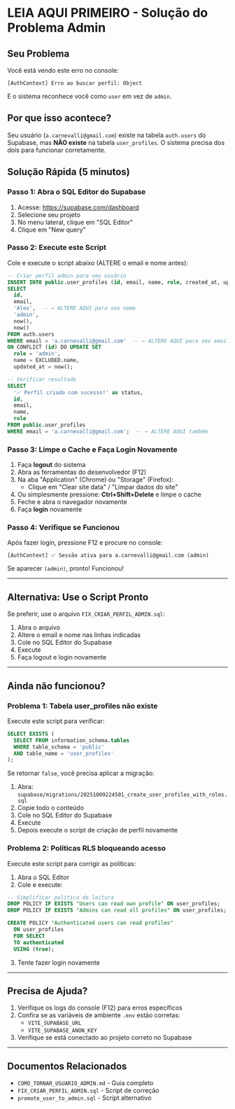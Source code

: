 # LEIA AQUI PRIMEIRO - Solução do Problema Admin

## Seu Problema

Você está vendo este erro no console:
```
[AuthContext] Erro ao buscar perfil: Object
```

E o sistema reconhece você como `user` em vez de `admin`.

## Por que isso acontece?

Seu usuário (`a.carnevalli@gmail.com`) existe na tabela `auth.users` do Supabase, mas **NÃO existe** na tabela `user_profiles`. O sistema precisa dos dois para funcionar corretamente.

## Solução Rápida (5 minutos)

### Passo 1: Abra o SQL Editor do Supabase
1. Acesse: https://supabase.com/dashboard
2. Selecione seu projeto
3. No menu lateral, clique em "SQL Editor"
4. Clique em "New query"

### Passo 2: Execute este Script

Cole e execute o script abaixo (ALTERE o email e nome antes):

```sql
-- Criar perfil admin para seu usuário
INSERT INTO public.user_profiles (id, email, name, role, created_at, updated_at)
SELECT
  id,
  email,
  'Alex',  -- ← ALTERE AQUI para seu nome
  'admin',
  now(),
  now()
FROM auth.users
WHERE email = 'a.carnevalli@gmail.com'  -- ← ALTERE AQUI para seu email
ON CONFLICT (id) DO UPDATE SET
  role = 'admin',
  name = EXCLUDED.name,
  updated_at = now();

-- Verificar resultado
SELECT
  '✅ Perfil criado com sucesso!' as status,
  id,
  email,
  name,
  role
FROM public.user_profiles
WHERE email = 'a.carnevalli@gmail.com';  -- ← ALTERE AQUI também
```

### Passo 3: Limpe o Cache e Faça Login Novamente

1. Faça **logout** do sistema
2. Abra as ferramentas do desenvolvedor (F12)
3. Na aba "Application" (Chrome) ou "Storage" (Firefox):
   - Clique em "Clear site data" / "Limpar dados do site"
4. Ou simplesmente pressione: **Ctrl+Shift+Delete** e limpe o cache
5. Feche e abra o navegador novamente
6. Faça **login** novamente

### Passo 4: Verifique se Funcionou

Após fazer login, pressione F12 e procure no console:
```
[AuthContext] ✅ Sessão ativa para a.carnevalli@gmail.com (admin)
```

Se aparecer `(admin)`, pronto! Funcionou!

---

## Alternativa: Use o Script Pronto

Se preferir, use o arquivo `FIX_CRIAR_PERFIL_ADMIN.sql`:
1. Abra o arquivo
2. Altere o email e nome nas linhas indicadas
3. Cole no SQL Editor do Supabase
4. Execute
5. Faça logout e login novamente

---

## Ainda não funcionou?

### Problema 1: Tabela user_profiles não existe

Execute este script para verificar:
```sql
SELECT EXISTS (
  SELECT FROM information_schema.tables
  WHERE table_schema = 'public'
  AND table_name = 'user_profiles'
);
```

Se retornar `false`, você precisa aplicar a migração:
1. Abra: `supabase/migrations/20251009224501_create_user_profiles_with_roles.sql`
2. Copie todo o conteúdo
3. Cole no SQL Editor do Supabase
4. Execute
5. Depois execute o script de criação de perfil novamente

### Problema 2: Políticas RLS bloqueando acesso

Execute este script para corrigir as políticas:
1. Abra o SQL Editor
2. Cole e execute:

```sql
-- Simplificar política de leitura
DROP POLICY IF EXISTS "Users can read own profile" ON user_profiles;
DROP POLICY IF EXISTS "Admins can read all profiles" ON user_profiles;

CREATE POLICY "Authenticated users can read profiles"
  ON user_profiles
  FOR SELECT
  TO authenticated
  USING (true);
```

3. Tente fazer login novamente

---

## Precisa de Ajuda?

1. Verifique os logs do console (F12) para erros específicos
2. Confira se as variáveis de ambiente `.env` estão corretas:
   - `VITE_SUPABASE_URL`
   - `VITE_SUPABASE_ANON_KEY`
3. Verifique se está conectado ao projeto correto no Supabase

---

## Documentos Relacionados

- `COMO_TORNAR_USUARIO_ADMIN.md` - Guia completo
- `FIX_CRIAR_PERFIL_ADMIN.sql` - Script de correção
- `promote_user_to_admin.sql` - Script alternativo
